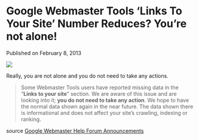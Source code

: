 # Google Webmaster Tools  &#8216;Links To Your Site&#8217; Number Reduces? You&#8217;re not alone!

Published on February 8, 2013

![](http://media.tumblr.com/07674a71f8642bd2346429acd7dfb991/tumblr_inline_mhw5f7Ey4l1qz4rgp.jpg)

Really, you are not alone and you do not need to take any actions.

> Some Webmaster Tools users have reported missing data in the “**Links to your site**” section. We are aware of this issue and are looking into it; **you do not need to take any action**. We hope to have the normal data shown again in the near future. The data shown there is informational and does not affect your site’s crawling, indexing or ranking.

source [Google Webmaster Help Forum Announcements](http://webmaster-forum-announcements.blogspot.com/2013/02/known-issue-links-to-your-site-data.html)
	